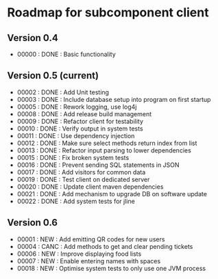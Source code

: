 # Roadmap for subcomponent client

## Version 0.4
* 00000 : DONE : Basic functionality

## Version 0.5 (current)
* 00002 : DONE : Add Unit testing
* 00003 : DONE : Include database setup into program on first startup
* 00005 : DONE : Rework logging, use log4j
* 00008 : DONE : Add release build management
* 00009 : DONE : Refactor client for testability
* 00010 : DONE : Verify output in system tests
* 00011 : DONE : Use dependency injection
* 00012 : DONE : Make sure select methods return index from list
* 00013 : DONE : Refactor input parsing to lower dependencies
* 00015 : DONE : Fix broken system tests
* 00016 : DONE : Prevent sending SQL statements in JSON
* 00017 : DONE : Add visitors for common data
* 00019 : DONE : Test client on dedicated server
* 00020 : DONE : Update client maven dependencies
* 00021 : DONE : Add mechanism to upgrade DB on software update
* 00022 : DONE : Add system tests for jline

## Version 0.6
* 00001 : NEW  : Add emitting QR codes for new users
* 00004 : CANC : Add methods to get and clear pending tickets
* 00006 : NEW  : Improve displaying food lists
* 00007 : NEW  : Enable entering names with spaces
* 00018 : NEW  : Optimise system tests to only use one JVM process
